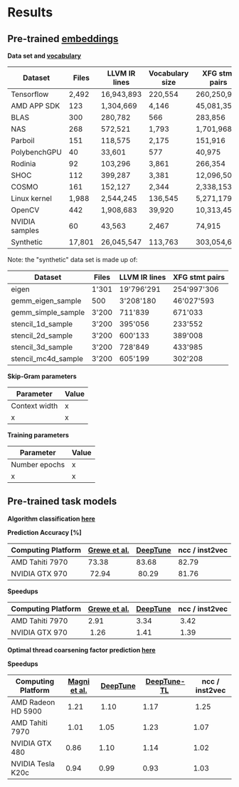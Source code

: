 # Results

## Pre-trained [embeddings](emb.p)

**Data set and [vocabulary](http://spclstorage.inf.ethz.ch/projects/ncc/vocabulary.zip)**

Dataset | Files | LLVM IR lines | Vocabulary size | XFG stmt pairs
------------ | ------------- | ------------- | ------------- | -------------
Tensorflow | 2,492 | 16,943,893 | 220,554 | 260,250,973
AMD APP SDK | 123 | 1,304,669 | 4,146 | 45,081,359
BLAS | 300 | 280,782 | 566 | 283,856
NAS | 268 | 572,521 | 1,793 | 1,701,968
Parboil | 151 | 118,575 | 2,175 | 151,916
PolybenchGPU | 40 | 33,601 | 577 | 40,975
Rodinia | 92 | 103,296 | 3,861 | 266,354
SHOC | 112 | 399,287 | 3,381 | 12,096,508
COSMO | 161 | 152,127 | 2,344 | 2,338,153
Linux kernel | 1,988 | 2,544,245 | 136,545 | 5,271,179
OpenCV | 442 | 1,908,683 | 39,920 | 10,313,451
NVIDIA samples | 60 | 43,563 | 2,467 | 74,915
Synthetic | 17,801 | 26,045,547 | 113,763 | 303,054,685

Note: the "synthetic" data set is made up of:

Dataset | Files | LLVM IR lines | XFG stmt pairs
------------ | ------------- | ------------- | -------------
eigen | 1'301 | 19'796'291 | 254'997'306
gemm_eigen_sample | 500 | 3'208'180 | 46'027'593
gemm_simple_sample | 3'200 | 711'839 | 671'033
stencil_1d_sample | 3'200 | 395'056 | 233'552
stencil_2d_sample | 3'200 | 600'133 | 389'008
stencil_3d_sample | 3'200 | 728'849 | 433'985
stencil_mc4d_sample | 3'200 | 605'199 | 302'208

**Skip-Gram parameters**

Parameter | Value
------------ | -------------
Context width | x
x | x

**Training parameters**

Parameter | Value
------------ | -------------
Number epochs | x
x | x

## Pre-trained task models

**Algorithm classification [here](classifyapp/CLASSIFYAPP-94.83.h5)**

**Prediction Accuracy [%]**

Computing Platform |  [Grewe et al.](http://www.lancaster.ac.uk/staff/wangz3/publications/cgo_omp2ocl.pdf) | [DeepTune](https://chriscummins.cc/pub/2017-pact.pdf) | ncc / inst2vec
------------ | ------------- | ------------- | ------------- 
AMD Tahiti 7970 | 73.38 | 83.68 | 82.79
NVIDIA GTX 970 | 72.94 | 80.29 | 81.76

**Speedups**

Computing Platform | [Grewe et al.](http://www.lancaster.ac.uk/staff/wangz3/publications/cgo_omp2ocl.pdf) | [DeepTune](https://chriscummins.cc/pub/2017-pact.pdf) | ncc / inst2vec
------------ | ------------- | ------------- | ------------- 
AMD Tahiti 7970 | 2.91 | 3.34 | 3.42
NVIDIA GTX 970 | 1.26 | 1.41 | 1.39


**Optimal thread coarsening factor prediction [here](http://spclstorage.inf.ethz.ch/projects/ncc/threadcoarsening.zip)**

**Speedups**

Computing Platform | [Magni et al.](https://homepages.inf.ed.ac.uk/cdubach/papers/magni14pact.pdf) | [DeepTune](https://chriscummins.cc/pub/2017-pact.pdf) | [DeepTune-TL](https://chriscummins.cc/pub/2017-pact.pdf) | ncc / inst2vec
------------ | ------------- | ------------- | ------------- | ------------- 
AMD Radeon HD 5900 | 1.21 | 1.10 | 1.17 | 1.25
AMD Tahiti 7970 | 1.01 | 1.05 | 1.23 | 1.07
NVIDIA GTX 480 | 0.86 | 1.10 | 1.14 | 1.02
NVIDIA Tesla K20c | 0.94 | 0.99 | 0.93 | 1.03
